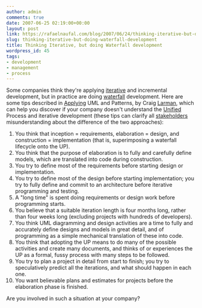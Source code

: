 ```yaml
---
author: admin
comments: true
date: 2007-06-25 02:19:00+00:00
layout: post
link: https://rafaelnaufal.com/blog/2007/06/24/thinking-iterative-but-doing-waterfall-development/
slug: thinking-iterative-but-doing-waterfall-development
title: Thinking Iterative, but doing Waterfall development
wordpress_id: 45
tags:
- development
- management
- process
---
```


Some companies think they're applying [iterative](http://en.wikipedia.org/wiki/Iterative_and_incremental_development) and incremental development, but in practice are doing [waterfall](http://en.wikipedia.org/wiki/Waterfall_model) development. Here are some tips described in [Applying](http://www.amazon.com/Applying-UML-Patterns-Craig-Larman/dp/0137488807) UML and Patterns, by Craig [Larman](http://www.craiglarman.com/), which can help you discover if your company doesn't understand the [Unified](http://en.wikipedia.org/wiki/Unified_Process) Process and iterative development (these tips can clarify all [stakeholders](http://en.wikipedia.org/wiki/Stakeholder_%28corporate%29) misunderstanding about the difference of the two approaches):



  1. You think that inception = requirements, elaboration = design, and construction = implementation (that is, superimposing a waterfall lifecycle onto the UP).
  2. You think that the purpose of elaboration is to fully and carefully define models, which are translated into code during construction.
  3. You try to define most of the requirements before starting design or implementation.
  4. You try to define most of the design before starting implementation; you try to fully define and commit to an architecture before iterative programming and testing.
  5. A "long time" is spent doing requirements or design work before programming starts.
  6. You believe that a suitable iteration length is four months long, rather than four weeks long (excluding projects with hundreds of developers).
  7. You think UML diagramming and design activities are a time to fully and accurately define designs and models in great detail, and of programming as a simple mechanical translation of these into code.
  8. You think that adopting the UP means to do many of the possible activities and create many documents, and thinks of or experiences the UP as a formal, fussy process with many steps to be followed.
  9. You try to plan a project in detail from start to finish; you try to speculatively predict all the iterations, and what should happen in each one.
  10. You want believable plans and estimates for projects before the elaboration phase is finished.


Are you involved in such a situation at your company?
